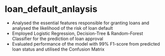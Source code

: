 # loan_default_anlaysis
* Analysed the essential features responsible for granting loans and analysed the likelihood of the risk of loan default
* Employed Logistic Regression, Decision-Tree & Random-Forest Classifier for the prediction of loan approval
* Evaluated performance of the model with 99% F1-score from predicted loan status and utilised the Confusion Matrix
